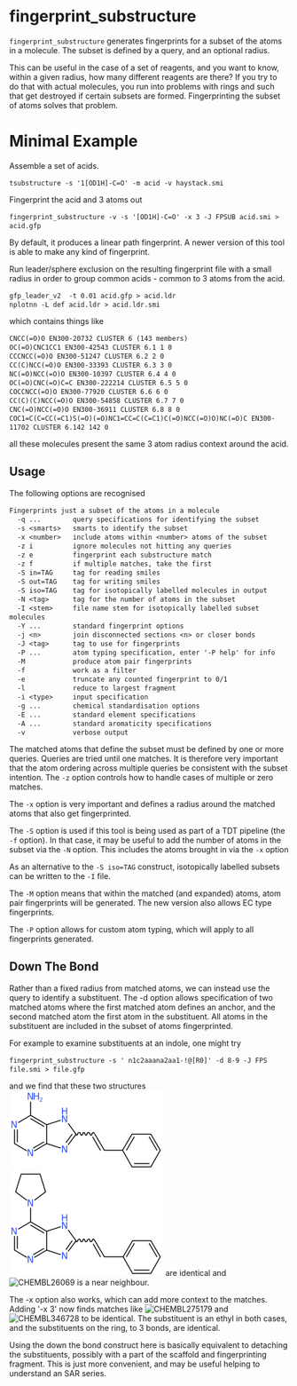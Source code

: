 # fingerprint_substructure

`fingerprint_substructure` generates fingerprints for a subset of the atoms in
a molecule. The subset is defined by a query, and an optional radius.

This can be useful in the case of a set of reagents, and you want to know,
within a given radius, how many different reagents are there? If you try
to do that with actual molecules, you run into problems with rings and such
that get destroyed if certain subsets are formed. Fingerprinting the
subset of atoms solves that problem.

# Minimal Example
Assemble a set of acids.  
```
tsubstructure -s '1[OD1H]-C=O' -m acid -v haystack.smi
```
Fingerprint the acid and 3 atoms out
``` 
fingerprint_substructure -v -s '[OD1H]-C=O' -x 3 -J FPSUB acid.smi > acid.gfp
```
By default, it produces a linear path fingerprint. A newer version of this tool
is able to make any kind of fingerprint.

Run leader/sphere exclusion on the resulting fingerprint file with a small
radius in order to group common acids - common to 3 atoms from the acid.
```
gfp_leader_v2  -t 0.01 acid.gfp > acid.ldr
nplotnn -L def acid.ldr > acid.ldr.smi
```
which contains things like
```
CNCC(=O)O EN300-20732 CLUSTER 6 (143 members)
OC(=O)CNC1CC1 EN300-42543 CLUSTER 6.1 1 0
CCCNCC(=O)O EN300-51247 CLUSTER 6.2 2 0
CC(C)NCC(=O)O EN300-33393 CLUSTER 6.3 3 0
NC(=O)NCC(=O)O EN300-10397 CLUSTER 6.4 4 0
OC(=O)CNC(=O)C=C EN300-222214 CLUSTER 6.5 5 0
COCCNCC(=O)O EN300-77920 CLUSTER 6.6 6 0
CC(C)(C)NCC(=O)O EN300-54858 CLUSTER 6.7 7 0
CNC(=O)NCC(=O)O EN300-36911 CLUSTER 6.8 8 0
COC1=C(C=CC(=C1)S(=O)(=O)NC1=CC=C(C=C1)C(=O)NCC(=O)O)NC(=O)C EN300-11702 CLUSTER 6.142 142 0
```
all these molecules present the same 3 atom radius context around the acid.


## Usage
The following options are recognised
```
Fingerprints just a subset of the atoms in a molecule
  -q ...        query specifications for identifying the subset
  -s <smarts>   smarts to identify the subset
  -x <number>   include atoms within <number> atoms of the subset
  -z i          ignore molecules not hitting any queries
  -z e          fingerprint each substructure match 
  -z f          if multiple matches, take the first
  -S in=TAG     tag for reading smiles
  -S out=TAG    tag for writing smiles
  -S iso=TAG    tag for isotopically labelled molecules in output
  -N <tag>      tag for the number of atoms in the subset
  -I <stem>     file name stem for isotopically labelled subset molecules
  -Y ...        standard fingerprint options
  -j <n>        join disconnected sections <n> or closer bonds
  -J <tag>      tag to use for fingerprints
  -P ...        atom typing specification, enter '-P help' for info
  -M            produce atom pair fingerprints
  -f            work as a filter
  -e            truncate any counted fingerprint to 0/1
  -l            reduce to largest fragment
  -i <type>     input specification
  -g ...        chemical standardisation options
  -E ...        standard element specifications
  -A ...        standard aromaticity specifications
  -v            verbose output
```

The matched atoms that define the subset must be defined by one or more queries.
Queries are tried until one matches. It is therefore very important that the
atom ordering across multiple queries be consistent with the subset intention. The
`-z` option controls how to handle cases of multiple or zero matches.

The `-x` option is very important and defines a radius around the matched atoms
that also get fingerprinted.

The `-S` option is used if this tool is being used as part of a TDT pipeline (the `-f` option).
In that case, it may be useful to add the number of atoms in the subset via the `-N` option. This 
includes the atoms brought in via the `-x` option

As an alternative to the `-S iso=TAG` construct, isotopically labelled subsets
can be written to the `-I` file.

The `-M` option means that within the matched (and expanded) atoms, atom pair
fingerprints will be generated. The new version also allows EC type fingerprints.

The `-P` option allows for custom atom typing, which will apply to all fingerprints
generated.

## Down The Bond
Rather than a fixed radius from matched atoms, we can instead use the query to
identify a substituent. The -d option allows specification of two matched
atoms where the first matched atom defines an anchor, and the second matched
atom the first atom in the substituent. All atoms in the substituent are
included in the subset of atoms fingerprinted.

For example to examine substituents at an indole, one might try
```
fingerprint_substructure -s ' n1c2aaana2aa1-!@[R0]' -d 8-9 -J FPS file.smi > file.gfp
```

and we find that these two structures
![CHEMBL566793](Images/CHEMBL566793.png)
![CHEMBL1210113](Images/CHEMBL1210113.png)
are identical and
![CHEMBL26069](/Images/CHEMBL26069.png)
is a near neighbour.

The -x option also works, which can add more context to the matches. Adding
'-x 3' now finds matches like
![CHEMBL275179](/Images/CHEMBL275179.png)
and
![CHEMBL346728](/Images/CHEMBL346728.png)
to be identical. The substituent is an ethyl in both cases, and the
substituents on the ring, to 3 bonds, are identical.

Using the down the bond construct here is basically equivalent to 
detaching the substituents, possibly with a part of the scaffold
and fingerprinting fragment. This is just more convenient, and
may be useful helping to understand an SAR series.
